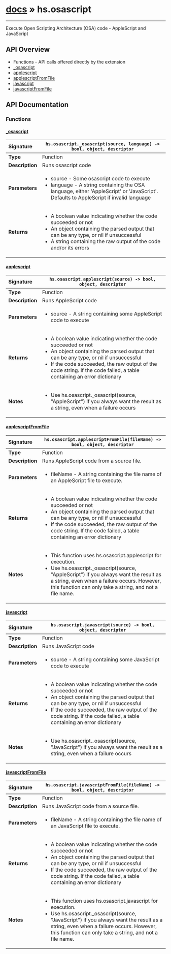 # [docs](index.md) » hs.osascript
---

Execute Open Scripting Architecture (OSA) code - AppleScript and JavaScript


## API Overview
* Functions - API calls offered directly by the extension
 * [_osascript](#_osascript)
 * [applescript](#applescript)
 * [applescriptFromFile](#applescriptfromfile)
 * [javascript](#javascript)
 * [javascriptFromFile](#javascriptfromfile)

## API Documentation

### Functions

#### [_osascript](#_osascript)
| <span style="float: left;">**Signature**</span> | <span style="float: left;">`hs.osascript._osascript(source, language) -> bool, object, descriptor` </span>                                                          |
| -----------------------------------------------------|---------------------------------------------------------------------------------------------------------|
| **Type**                                             | Function                                                                                         |
| **Description**                                      | Runs osascript code                                                                                         |
| **Parameters**                                       | <ul markdown="1"><li markdown="1">source - Some osascript code to execute</li><li markdown="1">language - A string containing the OSA language, either 'AppleScript' or 'JavaScript'. Defaults to AppleScript if invalid language</li></ul> |
| **Returns**                                          | <ul markdown="1"><li markdown="1">A boolean value indicating whether the code succeeded or not</li><li markdown="1">An object containing the parsed output that can be any type, or nil if unsuccessful</li><li markdown="1">A string containing the raw output of the code and/or its errors</li></ul>          |

#### [applescript](#applescript)
| <span style="float: left;">**Signature**</span> | <span style="float: left;">`hs.osascript.applescript(source) -> bool, object, descriptor` </span>                                                          |
| -----------------------------------------------------|---------------------------------------------------------------------------------------------------------|
| **Type**                                             | Function                                                                                         |
| **Description**                                      | Runs AppleScript code                                                                                         |
| **Parameters**                                       | <ul markdown="1"><li markdown="1">source - A string containing some AppleScript code to execute</li></ul> |
| **Returns**                                          | <ul markdown="1"><li markdown="1">A boolean value indicating whether the code succeeded or not</li><li markdown="1">An object containing the parsed output that can be any type, or nil if unsuccessful</li><li markdown="1">If the code succeeded, the raw output of the code string. If the code failed, a table containing an error dictionary</li></ul>          |
| **Notes**                                            | <ul markdown="1"><li markdown="1">Use hs.osascript._osascript(source, "AppleScript") if you always want the result as a string, even when a failure occurs</li></ul>                |

#### [applescriptFromFile](#applescriptfromfile)
| <span style="float: left;">**Signature**</span> | <span style="float: left;">`hs.osascript.applescriptFromFile(fileName) -> bool, object, descriptor` </span>                                                          |
| -----------------------------------------------------|---------------------------------------------------------------------------------------------------------|
| **Type**                                             | Function                                                                                         |
| **Description**                                      | Runs AppleScript code from a source file.                                                                                         |
| **Parameters**                                       | <ul markdown="1"><li markdown="1">fileName - A string containing the file name of an AppleScript file to execute.</li></ul> |
| **Returns**                                          | <ul markdown="1"><li markdown="1">A boolean value indicating whether the code succeeded or not</li><li markdown="1">An object containing the parsed output that can be any type, or nil if unsuccessful</li><li markdown="1">If the code succeeded, the raw output of the code string. If the code failed, a table containing an error dictionary</li></ul>          |
| **Notes**                                            | <ul markdown="1"><li markdown="1">This function uses hs.osascript.applescript for execution.</li><li markdown="1">Use hs.osascript._osascript(source, "AppleScript") if you always want the result as a string, even when a failure occurs. However, this function can only take a string, and not a file name.</li></ul>                |

#### [javascript](#javascript)
| <span style="float: left;">**Signature**</span> | <span style="float: left;">`hs.osascript.javascript(source) -> bool, object, descriptor` </span>                                                          |
| -----------------------------------------------------|---------------------------------------------------------------------------------------------------------|
| **Type**                                             | Function                                                                                         |
| **Description**                                      | Runs JavaScript code                                                                                         |
| **Parameters**                                       | <ul markdown="1"><li markdown="1">source - A string containing some JavaScript code to execute</li></ul> |
| **Returns**                                          | <ul markdown="1"><li markdown="1">A boolean value indicating whether the code succeeded or not</li><li markdown="1">An object containing the parsed output that can be any type, or nil if unsuccessful</li><li markdown="1">If the code succeeded, the raw output of the code string. If the code failed, a table containing an error dictionary</li></ul>          |
| **Notes**                                            | <ul markdown="1"><li markdown="1">Use hs.osascript._osascript(source, "JavaScript") if you always want the result as a string, even when a failure occurs</li></ul>                |

#### [javascriptFromFile](#javascriptfromfile)
| <span style="float: left;">**Signature**</span> | <span style="float: left;">`hs.osascript.javascriptFromFile(fileName) -> bool, object, descriptor` </span>                                                          |
| -----------------------------------------------------|---------------------------------------------------------------------------------------------------------|
| **Type**                                             | Function                                                                                         |
| **Description**                                      | Runs JavaScript code from a source file.                                                                                         |
| **Parameters**                                       | <ul markdown="1"><li markdown="1">fileName - A string containing the file name of an JavaScript file to execute.</li></ul> |
| **Returns**                                          | <ul markdown="1"><li markdown="1">A boolean value indicating whether the code succeeded or not</li><li markdown="1">An object containing the parsed output that can be any type, or nil if unsuccessful</li><li markdown="1">If the code succeeded, the raw output of the code string. If the code failed, a table containing an error dictionary</li></ul>          |
| **Notes**                                            | <ul markdown="1"><li markdown="1">This function uses hs.osascript.javascript for execution.</li><li markdown="1">Use hs.osascript._osascript(source, "JavaScript") if you always want the result as a string, even when a failure occurs. However, this function can only take a string, and not a file name.</li></ul>                |

